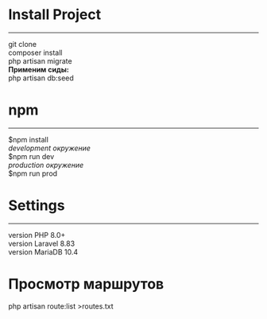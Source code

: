 <h1>Install Project</h1>
<hr>
git clone<br> 
composer install<br>
php artisan migrate<br>
<b>Применим сиды:</b> <br>
php artisan db:seed <br>


<h1>npm</h1>
<hr>
$npm install<br>
<i>development окружение</i><br>
$npm run dev <br>
<i>production окружение</i><br>
$npm run prod 

<h1>Settings</h1>
<hr>
version PHP 8.0+<br>
version Laravel 8.83<br>
version MariaDB 10.4<br>

<h1>Просмотр маршрутов</h1>
php artisan route:list >routes.txt
